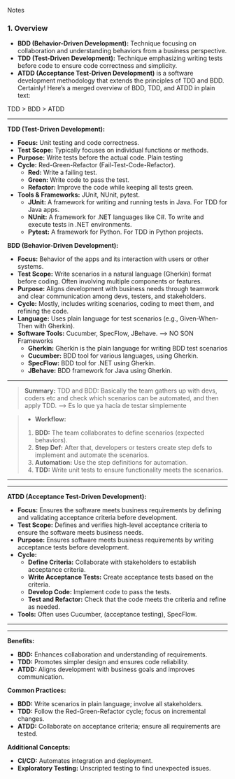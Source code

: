 Notes

### **1. Overview**
- **BDD (Behavior-Driven Development):** Technique focusing on collaboration and understanding behaviors from a business perspective.
- **TDD (Test-Driven Development):** Technique emphasizing writing tests before code to ensure code correctness and simplicity.
- **ATDD (Acceptance Test-Driven Development)** is a software development methodology that extends the principles of TDD and BDD.
 Certainly! Here’s a merged overview of BDD, TDD, and ATDD in plain text:

TDD > BDD > ATDD

---


**TDD (Test-Driven Development):** 
- **Focus:** Unit testing and code correctness.
- **Test Scope:** Typically focuses on individual functions or methods.
- **Purpose:** Write tests before the actual code. Plain testing
- **Cycle:** Red-Green-Refactor (Fail-Test-Code-Refactor).
  - **Red:** Write a failing test.
  - **Green:** Write code to pass the test.
  - **Refactor:** Improve the code while keeping all tests green.
- **Tools & Frameworks:** JUnit, NUnit, pytest.
  - **JUnit:** A framework for writing and running tests in Java. For TDD for Java apps.
  - **NUnit:** A framework for .NET languages like C#. To write and execute tests in .NET environments.
  - **Pytest:** A  framework for Python. For TDD in Python projects.

**BDD (Behavior-Driven Development):**
- **Focus:** Behavior of the apps and its interaction with users or other systems.
- **Test Scope:** Write scenarios in a natural language (Gherkin) format before coding. Often involving multiple components or features.
- **Purpose:** Aligns development with business needs through teamwork and clear communication among devs, testers, and stakeholders.
- **Cycle:** Mostly, includes writing scenarios, coding to meet them, and refining the code.
- **Language:** Uses plain language for test scenarios (e.g., Given-When-Then with Gherkin).
- **Software Tools:** Cucumber, SpecFlow, JBehave. --> NO SON Frameworks
  - **Gherkin:** Gherkin is the plain language for writing BDD test scenarios 
  - **Cucumber:** BDD tool for various languages, using Gherkin.
  - **SpecFlow:** BDD tool for .NET using Gherkin.
  - **JBehave:** BDD framework for Java using Gherkin.

---
> **Summary:** TDD and BDD: Basically the team gathers up with devs, coders etc and check which scenarios can be automated, and then apply TDD. --> Es lo que ya hacía de testar simplemente

> - **Workflow:** 
> 1. **BDD:** The team collaborates to define scenarios (expected behaviors).
> 2. **Step Def:** After that, developers or testers create step defs to implement and automate the scenarios.
> 3. **Automation:** Use the step definitions for automation.
> 4. **TDD:** Write unit tests to ensure functionality meets the scenarios.

---
---

**ATDD (Acceptance Test-Driven Development):**
- **Focus:**  Ensures the software meets business requirements by defining and validating acceptance criteria before development.
- **Test Scope:** Defines and verifies high-level acceptance criteria to ensure the software meets business needs.
 - **Purpose:** Ensures software meets business requirements by writing acceptance tests before development.
- **Cycle:** 
  - **Define Criteria:** Collaborate with stakeholders to establish acceptance criteria.
  - **Write Acceptance Tests:** Create acceptance tests based on the criteria.
  - **Develop Code:** Implement code to pass the tests.
  - **Test and Refactor:** Check that the code meets the criteria and refine as needed.
- **Tools:** Often uses Cucumber,  (acceptance testing), SpecFlow.

---
---

**Benefits:**
- **BDD:** Enhances collaboration and understanding of requirements.
- **TDD:** Promotes simpler design and ensures code reliability.
- **ATDD:** Aligns development with business goals and improves communication.

**Common Practices:**
- **BDD:** Write scenarios in plain language; involve all stakeholders.
- **TDD:** Follow the Red-Green-Refactor cycle; focus on incremental changes.
- **ATDD:** Collaborate on acceptance criteria; ensure all requirements are tested.

**Additional Concepts:**
- **CI/CD:** Automates integration and deployment.
- **Exploratory Testing:** Unscripted testing to find unexpected issues.

